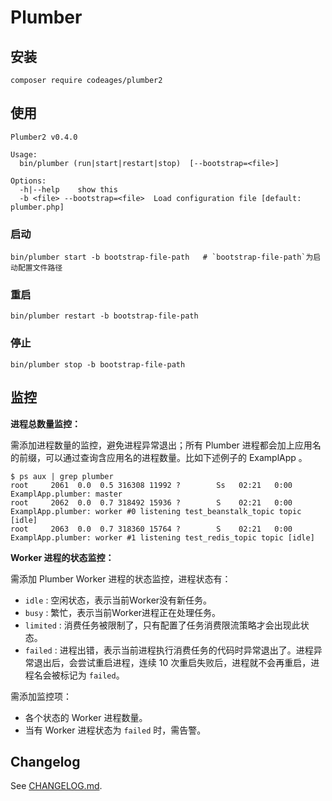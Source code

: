 # Plumber


## 安装

```
composer require codeages/plumber2
```

## 使用

```
Plumber2 v0.4.0

Usage:
  bin/plumber (run|start|restart|stop)  [--bootstrap=<file>]

Options:
  -h|--help    show this
  -b <file> --bootstrap=<file>  Load configuration file [default: plumber.php]
```

### 启动

```
bin/plumber start -b bootstrap-file-path   # `bootstrap-file-path`为启动配置文件路径
```

### 重启

```
bin/plumber restart -b bootstrap-file-path
```

### 停止

```
bin/plumber stop -b bootstrap-file-path
```

## 监控

**进程总数量监控：**

需添加进程数量的监控，避免进程异常退出；所有 Plumber 进程都会加上应用名的前缀，可以通过查询含应用名的进程数量。比如下述例子的 ExamplApp 。

```
$ ps aux | grep plumber
root     2061  0.0  0.5 316308 11992 ?        Ss   02:21   0:00 ExamplApp.plumber: master
root     2062  0.0  0.7 318492 15936 ?        S    02:21   0:00 ExamplApp.plumber: worker #0 listening test_beanstalk_topic topic [idle]
root     2063  0.0  0.7 318360 15764 ?        S    02:21   0:00 ExamplApp.plumber: worker #1 listening test_redis_topic topic [idle]
```

**Worker 进程的状态监控：**

需添加 Plumber Worker 进程的状态监控，进程状态有：

* `idle` : 空闲状态，表示当前Worker没有新任务。
* `busy` : 繁忙，表示当前Worker进程正在处理任务。
* `limited` : 消费任务被限制了，只有配置了任务消费限流策略才会出现此状态。
* `failed` : 进程出错，表示当前进程执行消费任务的代码时异常退出了。进程异常退出后，会尝试重启进程，连续 10 次重启失败后，进程就不会再重启，进程名会被标记为 `failed`。

需添加监控项：

* 各个状态的 Worker 进程数量。
* 当有 Worker 进程状态为 `failed` 时，需告警。

## Changelog

See [CHANGELOG.md](CHANGELOG.md).